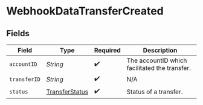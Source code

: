 # WebhookDataTransferCreated


## Fields

| Field                                                       | Type                                                        | Required                                                    | Description                                                 |
| ----------------------------------------------------------- | ----------------------------------------------------------- | ----------------------------------------------------------- | ----------------------------------------------------------- |
| `accountID`                                                 | *String*                                                    | :heavy_check_mark:                                          | The accountID which facilitated the transfer.               |
| `transferID`                                                | *String*                                                    | :heavy_check_mark:                                          | N/A                                                         |
| `status`                                                    | [TransferStatus](../../models/components/TransferStatus.md) | :heavy_check_mark:                                          | Status of a transfer.                                       |